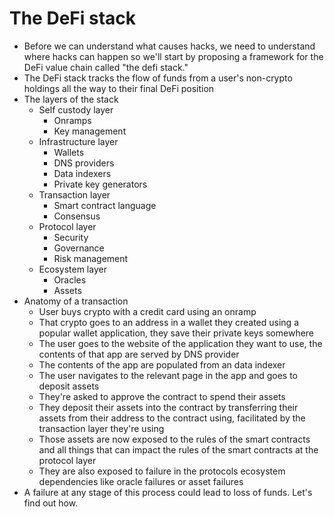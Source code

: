# The DeFi stack

* Before we can understand what causes hacks, we need to understand where hacks can happen so we'll start by proposing a framework for the DeFi value chain called "the defi stack."
* The DeFi stack tracks the flow of funds from a user's non-crypto holdings all the way to their final DeFi position
* The layers of the stack
	- Self custody layer
		+ Onramps
		+ Key management
	- Infrastructure layer
		+ Wallets
		+ DNS providers
		+ Data indexers
		+ Private key generators
	- Transaction layer
		+ Smart contract language
		+ Consensus 
	- Protocol layer
		+ Security
		+ Governance
		+ Risk management
	- Ecosystem layer
		+ Oracles
		+ Assets
* Anatomy of a transaction
	- User buys crypto with a credit card using an onramp
	- That crypto goes to an address in a wallet they created using a popular wallet application, they save their private keys somewhere
	- The user goes to the website of the application they want to use, the contents of that app are served by DNS provider
	- The contents of the app are populated from an data indexer
	- The user navigates to the relevant page in the app and goes to deposit assets
	- They're asked to approve the contract to spend their assets
	- They deposit their assets into the contract by transferring their assets from their address to the contract using, facilitated by the transaction layer they're using
	- Those assets are now exposed to the rules of the smart contracts and all things that can impact the rules of the smart contracts at the protocol layer
	- They are also exposed to failure in the protocols ecosystem dependencies like oracle failures or asset failures
* A failure at any stage of this process could lead to loss of funds. Let's find out how. 
